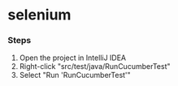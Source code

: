 # selenium

### Steps

1. Open the project in IntelliJ IDEA
2. Right-click "src/test/java/RunCucumberTest"
3. Select "Run 'RunCucumberTest'"
